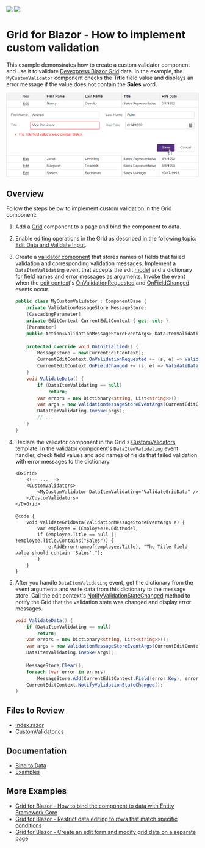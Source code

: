 <!-- default badges list -->
[![](https://img.shields.io/badge/Open_in_DevExpress_Support_Center-FF7200?style=flat-square&logo=DevExpress&logoColor=white)](https://supportcenter.devexpress.com/ticket/details/T1154690)
[![](https://img.shields.io/badge/📖_How_to_use_DevExpress_Examples-e9f6fc?style=flat-square)](https://docs.devexpress.com/GeneralInformation/403183)
<!-- default badges end -->
# Grid for Blazor - How to implement custom validation

This example demonstrates how to create a custom validator component and use it to validate [Devexpress Blazor Grid](https://docs.devexpress.com/Blazor/403143/grid) data. In the example, the `MyCustomValidator` component checks the **Title** field value and displays an error message if the value does not contain the **Sales** word.

![Implement Custom Validation in the Grid](/images/custom-validation.png)

## Overview

Follow the steps below to implement custom validation in the Grid component:

1. Add a [Grid](https://docs.devexpress.com/Blazor/DevExpress.Blazor.DxGrid) component to a page and bind the component to data.

2. Enable editing operations in the Grid as described in the following topic: [Edit Data and Validate Input](https://docs.devexpress.com/Blazor/403454/grid/edit-data-and-validate-input).

3. Create a [validator component](https://learn.microsoft.com/en-us/aspnet/core/blazor/forms-and-input-components?view=aspnetcore-7.0#validator-components) that stores names of fields that failed validation and corresponding validation messages. Implement a `DataItemValidating` event that accepts the edit [model](https://learn.microsoft.com/en-us/dotnet/api/microsoft.aspnetcore.components.forms.editcontext.model?view=aspnetcore-7.0) and a dictionary for field names and error messages as arguments. Invoke the event when the [edit context](https://learn.microsoft.com/en-us/dotnet/api/microsoft.aspnetcore.components.forms.editcontext?view=aspnetcore-7.0)'s [OnValidationRequested](https://learn.microsoft.com/en-us/dotnet/api/microsoft.aspnetcore.components.forms.editcontext.onvalidationrequested?view=aspnetcore-7.0) and [OnFieldChanged](https://learn.microsoft.com/en-us/dotnet/api/microsoft.aspnetcore.components.forms.editcontext.onfieldchanged?view=aspnetcore-7.0) events occur.

    ```cs
    public class MyCustomValidator : ComponentBase {
        private ValidationMessageStore MessageStore;
        [CascadingParameter]
        private EditContext CurrentEditContext { get; set; }
        [Parameter]
        public Action<ValidationMessageStoreEventArgs> DataItemValidating { get; set; }

        protected override void OnInitialized() {
            MessageStore = new(CurrentEditContext);
            CurrentEditContext.OnValidationRequested += (s, e) => ValidateData();
            CurrentEditContext.OnFieldChanged += (s, e) => ValidateData();
        }
        void ValidateData() {
            if (DataItemValidating == null)
                return;
            var errors = new Dictionary<string, List<string>>();
            var args = new ValidationMessageStoreEventArgs(CurrentEditContext.Model, errors);
            DataItemValidating.Invoke(args);
            // ...
        }
    }
    ```

5. Declare the validator component in the Grid's [CustomValidators](https://docs.devexpress.com/Blazor/DevExpress.Blazor.DxGrid.CustomValidators) template. In the validator component's `DataItemValidating` event handler, check field values and add names of fields that failed validation with error messages to the dictionary.

    ```razor
    <DxGrid>
        <!-- ... -->
        <CustomValidators>
            <MyCustomValidator DataItemValidating="ValidateGridData" />
        </CustomValidators>
    </DxGrid>

    @code {
        void ValidateGridData(ValidationMessageStoreEventArgs e) {
            var employee = (Employee)e.EditModel;
            if (employee.Title == null || !employee.Title.Contains("Sales")) {
                e.AddError(nameof(employee.Title), "The Title field value should contain 'Sales'.");
            }
        }
    }
    ```

6. After you handle `DataItemValidating` event, get the dictionary from the event arguments and write data from this dictionary to the message store. Call the edit context's [NotifyValidationStateChanged](https://learn.microsoft.com/en-us/dotnet/api/microsoft.aspnetcore.components.forms.editcontext.notifyvalidationstatechanged?view=aspnetcore-7.0) method to notify the Grid that the validation state was changed and display error messages.

    ```cs
    void ValidateData() {
        if (DataItemValidating == null)
            return;
        var errors = new Dictionary<string, List<string>>();
        var args = new ValidationMessageStoreEventArgs(CurrentEditContext.Model, errors);
        DataItemValidating.Invoke(args);
        
        MessageStore.Clear();
        foreach (var error in errors)
            MessageStore.Add(CurrentEditContext.Field(error.Key), error.Value);
        CurrentEditContext.NotifyValidationStateChanged();
    }
    ```

## Files to Review

- [Index.razor](./CS/Pages/Index.razor)
- [CustomValidator.cs](./CS/Pages/CustomValidator.cs)

## Documentation

- [Bind to Data](https://docs.devexpress.com/Blazor/403737/grid/bind-to-data)
- [Examples](https://docs.devexpress.com/Blazor/404035/grid/examples)

## More Examples

- [Grid for Blazor - How to bind the component to data with Entity Framework Core](https://github.com/DevExpress-Examples/blazor-dxgrid-bind-to-data-with-entity-framework-core)
- [Grid for Blazor - Restrict data editing to rows that match specific conditions](https://github.com/DevExpress-Examples/blazor-dxgrid-disable-editing-for-several-rows)
- [Grid for Blazor - Create an edit form and modify grid data on a separate page](https://github.com/DevExpress-Examples/blazor-DxGrid-Separate-Edit-Form)
